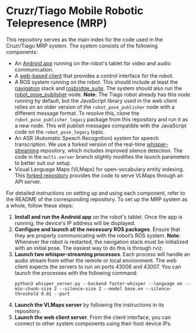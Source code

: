 # Cruzr/Tiago Mobile Robotic Telepresence (MRP)

This repository serves as the main index for the code used in the Cruzr/Tiago MRP system. The system consists of the following components:

- An [Android app](https://github.com/CHRI-Lab/mrp-app) running on the robot's tablet for video and audio communication.
- A [web-based client](https://github.com/CHRI-Lab/mrp-client) that provides a control interface for the robot.
- A ROS system running on the robot. This should include at least the [navigation](http://wiki.ros.org/navigation) stack and [rosbridge_suite](http://wiki.ros.org/rosbridge_suite). The system should also run the [robot_pose_publisher](http://wiki.ros.org/robot_pose_publisher) node. **Note**: The Tiago robot already has this node running by default, but the JavaScript library used in the web client relies on an older version of the `robot_pose_publisher` node with a different message format. To resolve this, clone the `robot_pose_publisher_legacy` package from this repository and run it as a new node. This will publish messages compatible with the JavaScript code on the `robot_pose_legacy` topic.
- An ASR (Automatic Speech Recognition) system for speech transcription. We use a forked version of the real-time [whisper-streaming](https://github.com/vuduc153/whisper_streaming) repository, which includes improved silence detection. The code in the `multi-server` branch slightly modifies the launch parameters to better suit our setup.
- Visual Language Maps (VLMaps) for open-vocabulary entity indexing. This [forked repository](https://github.com/CHRI-Lab/vlmaps) provides the code to serve VLMaps through an API server.

For detailed instructions on setting up and using each component, refer to the README of the corresponding repository. To set up the MRP system as a whole, follow these steps:

1. **Install and run the Android app** on the robot's tablet. Once the app is running, the device's IP address will be displayed.
2. **Configure and launch all the necessary ROS packages**. Ensure that they are properly communicating with the robot’s ROS system. **Note**: Whenever the robot is restarted, the navigation stack must be initialized with an initial pose. The easiest way to do this is through rviz.
3. **Launch two whisper-streaming processes**. Each process will handle an audio stream from either the remote or local environment. The web client expects the servers to run on ports 43006 and 43007. You can launch the processes with the following command:
    ```
    python3 whisper_server.py --backend faster-whisper --language en --min-chunk-size 2 --silence-size 2 --model base.en --silence-threshold 0.01 --port
    ```
4. **Launch the VLMaps server** by following the instructions in its repository.
5. **Launch the web client server**. From the client interface, you can connect to other system components using their host device IPs.
